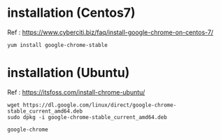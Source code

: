 # installation (Centos7)
Ref : https://www.cyberciti.biz/faq/install-google-chrome-on-centos-7/
```
yum install google-chrome-stable
```
# installation (Ubuntu)
Ref : https://itsfoss.com/install-chrome-ubuntu/
```
wget https://dl.google.com/linux/direct/google-chrome-stable_current_amd64.deb
sudo dpkg -i google-chrome-stable_current_amd64.deb
```

```
google-chrome
```
